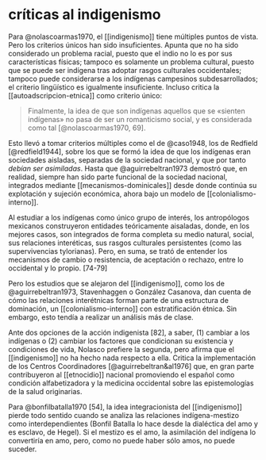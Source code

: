 # críticas al indigenismo
<!--crítica de Nolasco-->
Para @nolascoarmas1970, el [[indigenismo]] tiene múltiples puntos de vista. Pero los criterios únicos han sido insuficientes. Apunta que no ha sido considerado un problema racial, puesto que el indio no lo es por sus características físicas; tampoco es solamente un problema cultural, puesto que se puede ser indígena tras adoptar rasgos culturales occidentales; tampoco puede considerarse a los indígenas campesinos subdesarrollados; el criterio lingüístico es igualmente insuficiente. Incluso critica la [[autoadscripcion-etnica]] como criterio único:

> Finalmente, la idea de que son indígenas aquellos que se «sienten indígenas» no pasa de ser un romanticismo social, y es considerada como tal [@nolascoarmas1970, 69].

Esto llevó a tomar criterios múltiples como el de @caso1948, los de Redfield [@redfield1944], sobre los que se formó la idea de que los indígenas eran sociedades aisladas, separadas de la sociedad nacional, y que por tanto *debían ser asimiladas*. Hasta que @aguirrebeltran1973 demostró que, en realidad, siempre han sido parte funcional de la sociedad nacional, integrados mediante [[mecanismos-dominicales]] desde donde continúa su explotación y sujeción económica, ahora bajo un modelo de [[colonialismo-interno]].

Al estudiar a los indígenas como único grupo de interés, los antropólogos mexicanos construyeron entidades teóricamente aisaladas, donde, en los mejores casos, son integrados de forma completa su medio natural, social, sus relaciones interéticas, sus rasgos culturales persistentes (como las supervivencias tylorianas). Pero, en suma, se trató de entender los mecanismos de cambio o resistencia, de aceptación o rechazo, entre lo occidental y lo propio. [74-79]

Pero los estudios que se alejaron del [[indigenismo]], como los de @aguirrebeltran1973, Stavenhaggen o González Casanova, dan cuenta de cómo las relaciones interétnicas forman parte de una estructura de dominación, un [[colonialismo-interno]] con estratificación étnica. Sin embargo, esto tendía a realizar un análisis más de clase.

Ante dos opciones de la acción indigenista [82], a saber, (1) cambiar a los indígenas o (2) cambiar los factores que condicionan su existencia y condiciones de vida, Nolasco prefiere la segunda, pero afirma que el [[indigenismo]] no ha hecho nada respecto a ella. Critica la implementación de los Centros Coordinadores [@aguirrebeltran&al1976] que, en gran parte contribuyeron al [[etnocidio]] nacional promoviendo el español como condición alfabetizadora y la medicina occidental sobre las epistemologías de la salud originarias.

<!--Crítica de Bonfil-->

Para @bonfilbatalla1970 [54], la idea integracionista del [[indigenismo]] pierde todo sentido cuando se analiza las relaciones indígena-mestizo como interdependientes (Bonfil Batalla lo hace desde la dialéctica del amo y es esclavo, de Hegel). Si el mestizo es el amo, la asimilación del indígena lo convertiría en amo, pero, como no puede haber sólo amos, no puede suceder.
